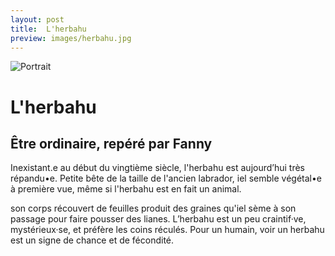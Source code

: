 ```yaml
---
layout: post
title:  L'herbahu
preview: images/herbahu.jpg
---
```


![Portrait](/csf4/images/herbahu.jpg)

# L'herbahu
## Être ordinaire, repéré par Fanny
Inexistant.e au début du vingtième siècle, l'herbahu est aujourd’hui très répandu•e. Petite bête de la taille de l'ancien labrador, iel semble végétal•e à première vue, même si l'herbahu est en fait un animal. 

son corps récouvert de feuilles produit des graines qu'iel sème à son passage pour faire pousser des lianes. L’herbahu est un peu craintif·ve, mystérieux·se, et préfère les coins réculés. Pour un humain, voir un herbahu est un signe de chance et de fécondité. 


<!--
### Sa fiche de répérage 

![Fiche](/images/az_f.jpg)

-->
